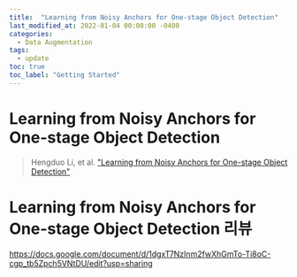 ```yaml
---
title:  "Learning from Noisy Anchors for One-stage Object Detection"
last_modified_at: 2022-01-04 00:00:00 -0400
categories: 
  - Data Augmentation
tags:
  - update
toc: true
toc_label: "Getting Started"
---
```


# Learning from Noisy Anchors for One-stage Object Detection
> Hengduo Li, et al. ["Learning from Noisy Anchors for One-stage Object Detection"](https://arxiv.org/pdf/1912.05086.pdf)
> 
# Learning from Noisy Anchors for One-stage Object Detection 리뷰

https://docs.google.com/document/d/1dgxT7NzInm2fwXhGmTo-Ti8oC-cgp_tb5Zpch5VNtDU/edit?usp=sharing
